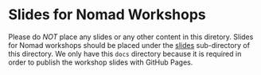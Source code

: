 # Slides for Nomad Workshops
Please do *NOT* place any slides or any other content in this diretory. Slides for Nomad workshops should be placed under the [slides](./slides) sub-directory of this directory.  We only have this `docs` directory because it is required in order to publish the workshop slides with GitHub Pages.
